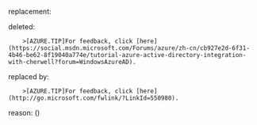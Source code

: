 replacement:

deleted:

		>[AZURE.TIP]For feedback, click [here](https://social.msdn.microsoft.com/Forums/azure/zh-cn/cb927e2d-6f31-4b46-be62-8f19040a774e/tutorial-azure-active-directory-integration-with-cherwell?forum=WindowsAzureAD).

replaced by:

		>[AZURE.TIP]For feedback, click [here](http://go.microsoft.com/fwlink/?LinkId=550980).

reason: ()

